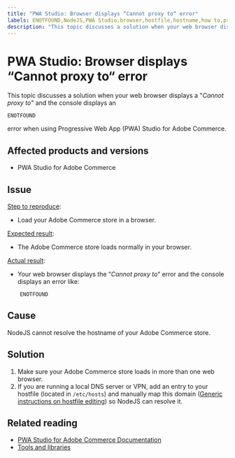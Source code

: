 ```yaml
---
title: "PWA Studio: Browser displays “Cannot proxy to“ error"
labels: ENOTFOUND,NodeJS,PWA Studio,browser,hostfile,hostname,how to,proxy,Adobe Commerce,PWA Studio for Adobe Commerce,Progressive Web App Studio
description: "This topic discusses a solution when your web browser displays a \"*Cannot proxy to*\" and the console displays an"
---
```


# PWA Studio: Browser displays “Cannot proxy to“ error

This topic discusses a solution when your web browser displays a "*Cannot proxy to*" and the console displays an

```clike
ENOTFOUND
```

error when using Progressive Web App (PWA) Studio for Adobe Commerce.

## Affected products and versions

* PWA Studio for Adobe Commerce

## Issue

<u>Step to reproduce</u>:

* Load your Adobe Commerce store in a browser.

<u>Expected result</u>:

* The Adobe Commerce store loads normally in your browser.

<u>Actual result</u>:

* Your web browser displays the “*Cannot proxy to*“ error and the console displays an error like:

```clike
    ENOTFOUND
```


## Cause

NodeJS cannot resolve the hostname of your Adobe Commerce store.

## Solution

1. Make sure your Adobe Commerce store loads in more than one web browser.
1. If you are running a local DNS server or VPN, add an entry to your hostfile (located in `/etc/hosts`) and manually map this domain ([Generic instructions on hostfile editing](https://linuxize.com/post/how-to-edit-your-hosts-file/)) so NodeJS can resolve it.

## Related reading

* [PWA Studio for Adobe Commerce Documentation](https://magento.github.io/pwa-studio/)
* [Tools and libraries](https://magento.github.io/pwa-studio/technologies/tools-libraries/) 